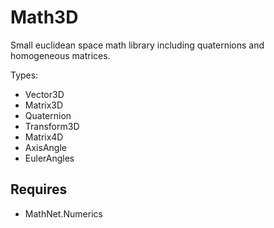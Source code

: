 # Math3D
Small euclidean space math library including quaternions and homogeneous matrices.

Types:
- Vector3D
- Matrix3D
- Quaternion
- Transform3D
- Matrix4D
- AxisAngle
- EulerAngles

## Requires
- MathNet.Numerics
